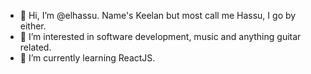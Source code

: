 - 👋 Hi, I’m @elhassu. Name's Keelan but most call me Hassu, I go by either.
- 👀 I’m interested in software development, music and anything guitar related.
- 🌱 I’m currently learning ReactJS.


